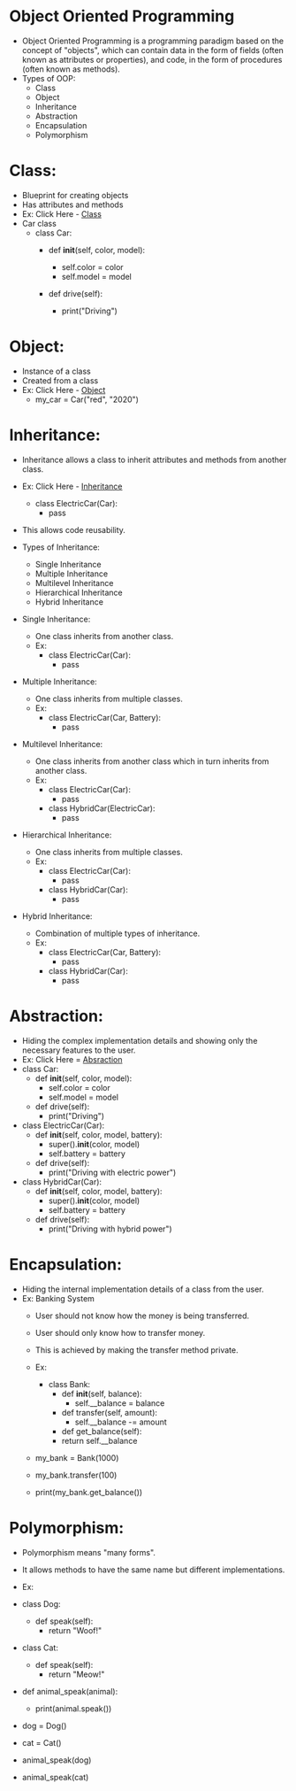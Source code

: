# Object Oriented Programming
 - Object Oriented Programming is a programming paradigm based on the concept of "objects", which can contain data in the form of fields (often known as attributes or properties), and code, in the form of procedures (often known as methods).
 - Types of OOP:
   - Class
   - Object
   - Inheritance
   - Abstraction 
   - Encapsulation
   - Polymorphism
# Class:
  - Blueprint for creating objects
  - Has attributes and methods
  - Ex: Click Here - [Class](/OOPS/Class.py)
  - Car class
    - class Car:
      - def __init__(self, color, model):
        - self.color = color
        - self.model = model
    
      - def drive(self):
        - print("Driving")

# Object:
  - Instance of a class
  - Created from a class
  - Ex: Click Here - [Object](/OOPS/Class.py) 
    - my_car = Car("red", "2020")
  
# Inheritance:
  - Inheritance allows a class to inherit attributes and methods from another class.
  - Ex: Click Here - [Inheritance](/OOPS/Inheritance.py) 
    - class ElectricCar(Car):
      - pass

  - This allows code reusability.
  - Types of Inheritance:
    - Single Inheritance
    - Multiple Inheritance  
    - Multilevel Inheritance
    - Hierarchical Inheritance
    - Hybrid Inheritance

  - Single Inheritance:
    - One class inherits from another class.
    - Ex: 
      - class ElectricCar(Car):
        - pass

  - Multiple Inheritance:
    - One class inherits from multiple classes.
    - Ex: 
      - class ElectricCar(Car, Battery):
        - pass

  - Multilevel Inheritance:
    - One class inherits from another class which in turn inherits from another class.
    - Ex: 
      - class ElectricCar(Car):
        - pass
      - class HybridCar(ElectricCar):
        - pass

  - Hierarchical Inheritance:
    - One class inherits from multiple classes.
    - Ex: 
      - class ElectricCar(Car):
        - pass
      - class HybridCar(Car):
        - pass

  - Hybrid Inheritance:
    - Combination of multiple types of inheritance.
    - Ex: 
      - class ElectricCar(Car, Battery):
        - pass
      - class HybridCar(Car):
        - pass

# Abstraction:
  - Hiding the complex implementation details and showing only the necessary features to the user.
  - Ex: Click Here = [Absraction](/OOPS/Absraction.py)
  - class Car:
    - def __init__(self, color, model):
      - self.color = color
      - self.model = model
    - def drive(self):
      - print("Driving")
  - class ElectricCar(Car):
    - def __init__(self, color, model, battery):
      - super().__init__(color, model)
      - self.battery = battery
    - def drive(self):
      - print("Driving with electric power")
  - class HybridCar(Car):
    - def __init__(self, color, model, battery):
      - super().__init__(color, model)
      - self.battery = battery
    - def drive(self):
      - print("Driving with hybrid power")

# Encapsulation:
  - Hiding the internal implementation details of a class from the user.
  - Ex: Banking System
    - User should not know how the money is being transferred.
    - User should only know how to transfer money.
    - This is achieved by making the transfer method private.
    - Ex:
      - class Bank:
        - def __init__(self, balance):
          - self.__balance = balance
        - def transfer(self, amount):
          - self.__balance -= amount
        - def get_balance(self):
        - return self.__balance

    - my_bank = Bank(1000)
    - my_bank.transfer(100)
    - print(my_bank.get_balance())

# Polymorphism:
  - Polymorphism means "many forms".
  - It allows methods to have the same name but different implementations.
  - Ex:
  - class Dog:
    - def speak(self):
      - return "Woof!"
  - class Cat:
    - def speak(self):
      - return "Meow!"

  - def animal_speak(animal):
    - print(animal.speak())

  - dog = Dog()
  - cat = Cat()
  - animal_speak(dog)
  - animal_speak(cat)
